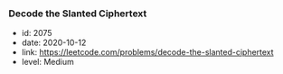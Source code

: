 ### Decode the Slanted Ciphertext

* id: 2075
* date: 2020-10-12
* link: https://leetcode.com/problems/decode-the-slanted-ciphertext
* level: Medium
